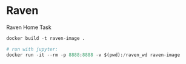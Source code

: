 # Raven
Raven Home Task



```python
docker build -t raven-image .
```

```python
# run with jupyter:
docker run -it --rm -p 8888:8888 -v $(pwd):/raven_wd raven-image
```

